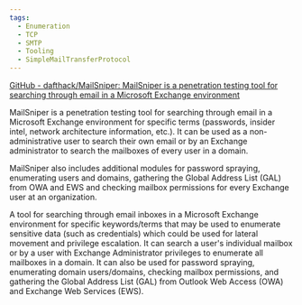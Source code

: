 ```yaml
---
tags:
  - Enumeration
  - TCP
  - SMTP
  - Tooling
  - SimpleMailTransferProtocol
---
```


[GitHub - dafthack/MailSniper: MailSniper is a penetration testing tool for searching through email in a Microsoft Exchange environment](https://github.com/dafthack/MailSniper)

MailSniper is a penetration testing tool for searching through email in a Microsoft Exchange environment for specific terms (passwords, insider intel, network architecture information, etc.). It can be used as a non-administrative user to search their own email or by an Exchange administrator to search the mailboxes of every user in a domain.

MailSniper also includes additional modules for password spraying, enumerating users and domains, gathering the Global Address List (GAL) from OWA and EWS and checking mailbox permissions for every Exchange user at an organization.

A tool for searching through email inboxes in a Microsoft Exchange environment for specific keywords/terms that may be used to enumerate sensitive data (such as credentials) which could be used for lateral movement and privilege escalation. It can search a user's individual mailbox or by a user with Exchange Administrator privileges to enumerate all mailboxes in a domain. It can also be used for password spraying, enumerating domain users/domains, checking mailbox permissions, and gathering the Global Address List (GAL) from Outlook Web Access (OWA) and Exchange Web Services (EWS).






